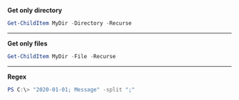 
__Get only directory__
```ps1                                             
Get-ChildItem MyDir -Directory -Recurse
``` 
------------------------------

__Get only files__
```ps1                                             
Get-ChildItem MyDir -File -Recurse
``` 

------------------------------

__Regex__

```ps1                                             
PS C:\> "2020-01-01; Message" -split ";"
``` 
